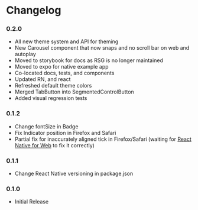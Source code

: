 # Changelog

### 0.2.0

* All new theme system and API for theming
* New Carousel component that now snaps and no scroll bar on web and autoplay
* Moved to storybook for docs as RSG is no longer maintained
* Moved to expo for native example app
* Co-located docs, tests, and components
* Updated RN, and react
* Refreshed default theme colors
* Merged TabButton into SegmentedControlButton
* Added visual regression tests

### 0.1.2

* Change fontSize in Badge
* Fix Indicator position in Firefox and Safari
* Partial fix for inaccurately aligned tick in Firefox/Safari (waiting for [React Native for Web](https://github.com/necolas/react-native-web/issues/241) to fix it correctly)

### 0.1.1

* Change React Native versioning in package.json

### 0.1.0

* Initial Release
